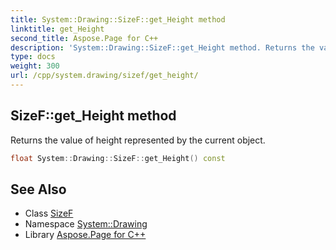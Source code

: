 ```yaml
---
title: System::Drawing::SizeF::get_Height method
linktitle: get_Height
second_title: Aspose.Page for C++
description: 'System::Drawing::SizeF::get_Height method. Returns the value of height represented by the current object in C++.'
type: docs
weight: 300
url: /cpp/system.drawing/sizef/get_height/
---
```

## SizeF::get_Height method


Returns the value of height represented by the current object.

```cpp
float System::Drawing::SizeF::get_Height() const
```

## See Also

* Class [SizeF](../)
* Namespace [System::Drawing](../../)
* Library [Aspose.Page for C++](../../../)
